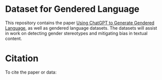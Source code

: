# Dataset for Gendered Language
This repository contains the paper [Using ChatGPT to Generate Gendered Language]([url](https://arrow.tudublin.ie/scschcomcon/424/)), as well as gendered language datasets. The datasets will assist in work on detecting gender stereotypes and mitigating bias in textual content.

# Citation
To cite the paper or data:

